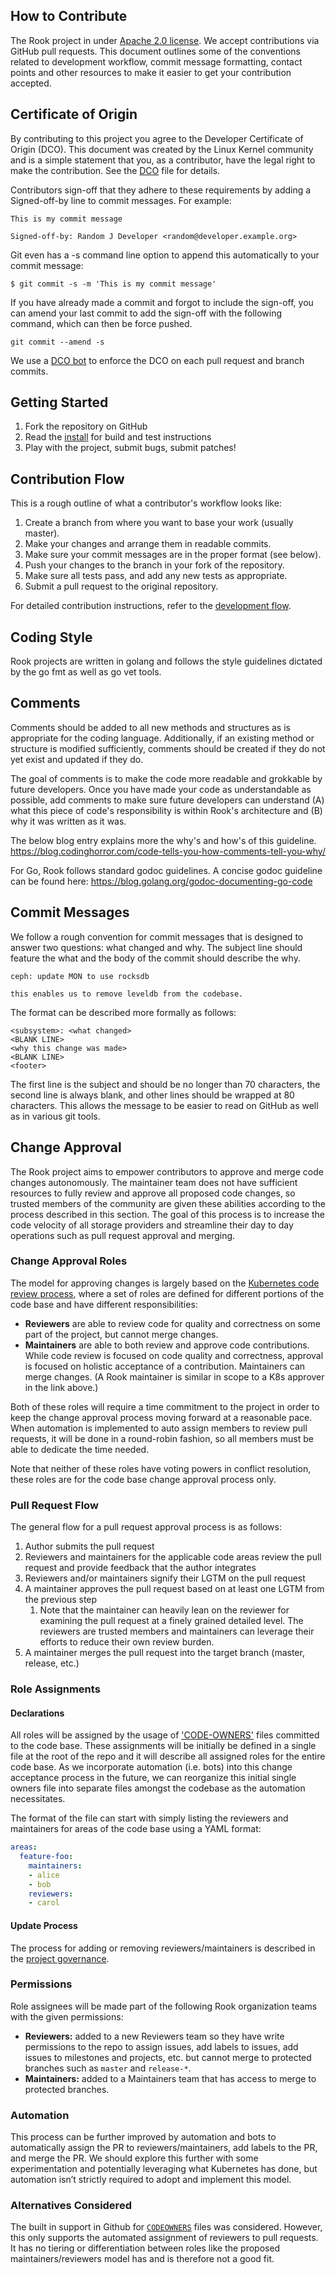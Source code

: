 ## How to Contribute

The Rook project in under [Apache 2.0 license](LICENSE). We accept contributions via
GitHub pull requests. This document outlines some of the conventions related to
development workflow, commit message formatting, contact points and other
resources to make it easier to get your contribution accepted.

## Certificate of Origin

By contributing to this project you agree to the Developer Certificate of
Origin (DCO). This document was created by the Linux Kernel community and is a
simple statement that you, as a contributor, have the legal right to make the
contribution. See the [DCO](DCO) file for details.

Contributors sign-off that they adhere to these requirements by adding a
Signed-off-by line to commit messages. For example:

```
This is my commit message

Signed-off-by: Random J Developer <random@developer.example.org>
```

Git even has a -s command line option to append this automatically to your
commit message:

```
$ git commit -s -m 'This is my commit message'
```

If you have already made a commit and forgot to include the sign-off, you can amend your last commit
to add the sign-off with the following command, which can then be force pushed.

```
git commit --amend -s
```

We use a [DCO bot](https://github.com/apps/dco) to enforce the DCO on each pull
request and branch commits.

## Getting Started

1. Fork the repository on GitHub
1. Read the [install](INSTALL.md) for build and test instructions
1. Play with the project, submit bugs, submit patches!

## Contribution Flow

This is a rough outline of what a contributor's workflow looks like:

1. Create a branch from where you want to base your work (usually master).
1. Make your changes and arrange them in readable commits.
1. Make sure your commit messages are in the proper format (see below).
1. Push your changes to the branch in your fork of the repository.
1. Make sure all tests pass, and add any new tests as appropriate.
1. Submit a pull request to the original repository.

For detailed contribution instructions, refer to the [development flow](Documentation/development-flow.md).

## Coding Style

Rook projects are written in golang and follows the style guidelines dictated by
the go fmt as well as go vet tools.

## Comments

Comments should be added to all new methods and structures as is appropriate for the coding
language. Additionally, if an existing method or structure is modified sufficiently, comments should
be created if they do not yet exist and updated if they do.

The goal of comments is to make the code more readable and grokkable by future developers. Once you
have made your code as understandable as possible, add comments to make sure future developers can
understand (A) what this piece of code's responsibility is within Rook's architecture and (B) why it
was written as it was.

The below blog entry explains more the why's and how's of this guideline.
https://blog.codinghorror.com/code-tells-you-how-comments-tell-you-why/

For Go, Rook follows standard godoc guidelines.
A concise godoc guideline can be found here: https://blog.golang.org/godoc-documenting-go-code

## Commit Messages

We follow a rough convention for commit messages that is designed to answer two
questions: what changed and why. The subject line should feature the what and
the body of the commit should describe the why.

```
ceph: update MON to use rocksdb

this enables us to remove leveldb from the codebase.
```

The format can be described more formally as follows:

```
<subsystem>: <what changed>
<BLANK LINE>
<why this change was made>
<BLANK LINE>
<footer>
```

The first line is the subject and should be no longer than 70 characters, the
second line is always blank, and other lines should be wrapped at 80 characters.
This allows the message to be easier to read on GitHub as well as in various
git tools.

## Change Approval

The Rook project aims to empower contributors to approve and merge code changes autonomously.
The maintainer team does not have sufficient resources to fully review and approve all proposed code changes, so trusted members of the community are given these abilities according to the process described in this section.
The goal of this process is to increase the code velocity of all storage providers and streamline their day to day operations such as pull request approval and merging.

### Change Approval Roles

The model for approving changes is largely based on the [Kubernetes code review process](https://github.com/kubernetes/community/blob/master/contributors/guide/owners.md#code-review-using-owners-files),
where a set of roles are defined for different portions of the code base and have different responsibilities:

* **Reviewers** are able to review code for quality and correctness on some part of the project, but cannot merge changes.
* **Maintainers** are able to both review and approve code contributions. While code review is focused on code quality and correctness, approval is focused on holistic acceptance of a contribution. Maintainers can merge changes. (A Rook maintainer is similar in scope to a K8s approver in the link above.)

Both of these roles will require a time commitment to the project in order to keep the change approval process moving forward at a reasonable pace.
When automation is implemented to auto assign members to review pull requests, it will be done in a round-robin fashion, so all members must be able to dedicate the time needed.

Note that neither of these roles have voting powers in conflict resolution, these roles are for the code base change approval process only.

### Pull Request Flow

The general flow for a pull request approval process is as follows:

1. Author submits the pull request
1. Reviewers and maintainers for the applicable code areas review the pull request and provide feedback that the author integrates
1. Reviewers and/or maintainers signify their LGTM on the pull request
1. A maintainer approves the pull request based on at least one LGTM from the previous step
    1. Note that the maintainer can heavily lean on the reviewer for examining the pull request at a finely grained detailed level. The reviewers are trusted members and maintainers can leverage their efforts to reduce their own review burden.
1. A maintainer merges the pull request into the target branch (master, release, etc.)

### Role Assignments

#### Declarations

All roles will be assigned by the usage of ['CODE-OWNERS'](CODE-OWNERS) files committed to the code base.
These assignments will be initially be defined in a single file at the root of the repo and it will describe all assigned roles for the entire code base.
As we incorporate automation (i.e. bots) into this change acceptance process in the future, we can reorganize this initial single owners file into separate files amongst the codebase as the automation necessitates.

The format of the file can start with simply listing the reviewers and maintainers for areas of the code base using a YAML format:

```yaml
areas:
  feature-foo:
    maintainers:
    - alice
    - bob
    reviewers:
    - carol
```

#### Update Process

The process for adding or removing reviewers/maintainers is described in the [project governance](GOVERNANCE.md#updating-change-approval-roles).

### Permissions

Role assignees will be made part of the following Rook organization teams with the given permissions:

* **Reviewers:** added to a new Reviewers team so they have write permissions to the repo to assign issues, add labels to issues, add issues to milestones and projects, etc. but cannot merge to protected branches such as `master` and `release-*`.
* **Maintainers:** added to a Maintainers team that has access to merge to protected branches.

### Automation

This process can be further improved by automation and bots to automatically assign the PR to reviewers/maintainers, add labels to the PR, and merge the PR.
We should explore this further with some experimentation and potentially leveraging what Kubernetes has done, but automation isn’t strictly required to adopt and implement this model.

### Alternatives Considered

The built in support in Github for [`CODEOWNERS`](https://help.github.com/en/articles/about-code-owners) files was considered.
However, this only supports the automated assignment of reviewers to pull requests.
It has no tiering or differentiation between roles like the proposed maintainers/reviewers model has and is therefore not a good fit.
